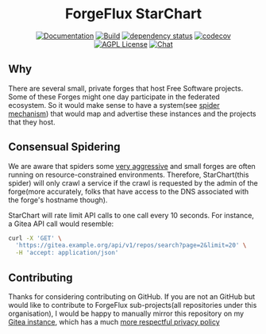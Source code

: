 <div align="center">

# ForgeFlux StarChart

[![Documentation](https://img.shields.io/badge/docs-master-blue?style=flat-square)](https://forgeflux-org.github.io/starchart/starchart/)
[![Build](https://github.com/forgeflux-org/starchart/actions/workflows/linux.yml/badge.svg)](https://github.com/forgeflux-org/starchart/actions/workflows/linux.yml)
[![dependency status](https://deps.rs/repo/github/forgeflux-org/starchart/status.svg?style=flat-square)](https://deps.rs/repo/github/forgeflux-org/starchart)
[![codecov](https://codecov.io/gh/forgeflux-org/starchart/branch/master/graph/badge.svg?style=flat-square)](https://codecov.io/gh/forgeflux-org/starchart)
<br />
[![AGPL License](https://img.shields.io/badge/license-AGPL-blue.svg?style=flat-square)](http://www.gnu.org/licenses/agpl-3.0)
[![Chat](https://img.shields.io/badge/matrix-+forgefederation:matrix.batsense.net-purple?style=flat-square)](https://matrix.to/#/#forgefederation:matrix.batsense.net)

</div>

## Why

There are several small, private forges that host Free Software projects.
Some of these Forges might one day participate in the federated
ecosystem. So it would make sense to have a system(see
[spider mechanism](#consensual-spidering)) that would map and advertise these instances
and the projects that they host.

## Consensual Spidering

We are aware that spiders some [very
aggressive](https://git.sr.ht/~sircmpwn/sr.ht-nginx/commit/d8b0bd6aa514a23f5dd3c29168dac7f89f5b64e7)
and small forges are often running on resource-constrained environments.
Therefore, StarChart(this spider) will only crawl a service if the crawl is
requested by the admin of the forge(more accurately, folks that have
access to the DNS associated with the forge's hostname though).

StarChart will rate limit API calls to one call every 10 seconds. For
instance, a Gitea API call would resemble:

```bash
curl -X 'GET' \
  'https://gitea.example.org/api/v1/repos/search?page=2&limit=20' \
  -H 'accept: application/json'
```

## Contributing

Thanks for considering contributing on GitHub. If you are not an GitHub
but would like to contribute to ForgeFlux sub-projects(all repositories
under this organisation), I would be happy to manually mirror this
repository on my [Gitea instance](https://git.batsense.net), which has a
much [more respectful privacy policy](https://batsense.net/privacy-policy)
